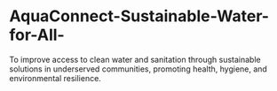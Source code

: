 # AquaConnect-Sustainable-Water-for-All-
To improve access to clean water and sanitation through sustainable solutions in underserved communities, promoting health, hygiene, and environmental resilience.
